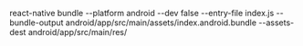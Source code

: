 react-native bundle --platform android --dev false --entry-file index.js --bundle-output android/app/src/main/assets/index.android.bundle
--assets-dest android/app/src/main/res/
